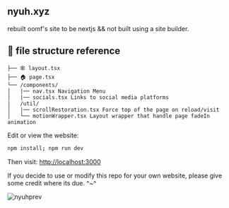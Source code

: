 ## nyuh.xyz

rebuilt oomf's site to be nextjs && not built using a site builder. 

## 📁 **file structure reference**

```
├── 🕸️ layout.tsx
├── 🏠 page.tsx 
└── /components/
│   |── nav.tsx Navigation Menu
│   |── socials.tsx Links to social media platforms
|   /util/
│   |── scrollRestoration.tsx Force top of the page on reload/visit
│   └── motionWrapper.tsx Layout wrapper that handle page fadeIn animation
```

Edit or view the website:
```bash
npm install; npm run dev
```

Then visit: [http://localhost:3000](http://localhost:3000)

If you decide to use or modify this repo for your own website, please give some credit where its due. ^~^

![nyuhprev](https://github.com/user-attachments/assets/d38fdb6d-d437-4048-84f7-caaea70b625b)
